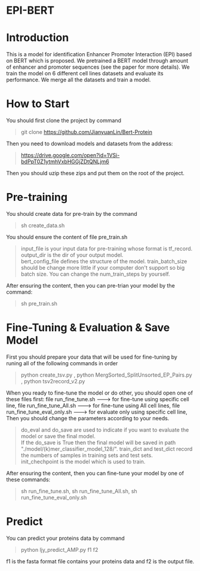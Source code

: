 # EPI-BERT

# Introduction
This is a model for identification Enhancer Promoter Interaction (EPI) based on BERT which is proposed.
We pretrained a BERT model through amount of enhancer and promoter sequences (see the paper for more details).
We train the model on 6 different cell lines datasets and evaluate its performance.
We merge all the datasets and train a model.
# How to Start
You should first clone the project by command
>git clone https://github.com/JianyuanLin/Bert-Protein

Then you need to download models and datasets from the address:
>https://drive.google.com/open?id=1VSi-bdPpT0Z1ytmhVxbHGGjZDtQNLjm6
 
Then you should uzip these zips and put them on the root of the project.

 # Pre-training
 
 You should create data for pre-train by the command
 >sh create_data.sh
 
You should ensure the content of file pre_train.sh
>input_file is your input data for pre-training whose format is tf_record.  
output_dir is the dir of your output model.  
bert_config_file defines the structure of the model.
train_batch_size should be change more little if your computer don't support so big batch size.
You can change the num_train_steps by yourself.

After ensuring the content, then you can pre-trian your model by the command:
>sh pre_train.sh

 # Fine-Tuning & Evaluation & Save Model
 First you should prepare your data that will be used for fine-tuning by runing all of the following commands in order
> python create_tsv.py ,
  python MergSorted_SplitUnsorted_EP_Pairs.py ,
  python tsv2record_v2.py
 
 When you ready to fine-tune the model or do other, you should open one of these files first:
 file run_fine_tune.sh ---> for fine-tune using specific cell line,
 file run_fine_tune_All.sh ---> for fine-tune using All cell lines,
 file run_fine_tune_eval_only.sh ---> for evaluate only using specific cell line,
 Then you should change the parameters according to your needs.
> do_eval and do_save are used to indicate if you want to evaluate the model or save the final model.  
If the do_save is True then the final model will be saved in path "./model/(k)mer_classifier_model_128/".
train_dict and test_dict record the numbers of samples in training sets and test sets.  
init_chechpoint is the model which is used to train.

After ensuring the content, then you can fine-tune your model by one of these commands:
>sh run_fine_tune.sh, 
sh run_fine_tune_All.sh, 
sh run_fine_tune_eval_only.sh

 
 # Predict
You can predict your proteins data by command
>python ljy_predict_AMP.py f1 f2  


f1 is the fasta format file contains your proteins data and f2 is the output file.
